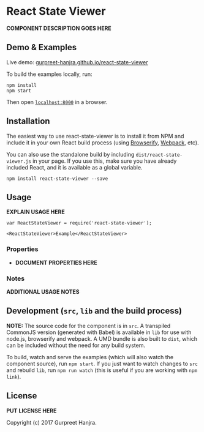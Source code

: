 # React State Viewer

__COMPONENT DESCRIPTION GOES HERE__


## Demo & Examples

Live demo: [gurpreet-hanjra.github.io/react-state-viewer](http://gurpreet-hanjra.github.io/react-state-viewer/)

To build the examples locally, run:

```
npm install
npm start
```

Then open [`localhost:8000`](http://localhost:8000) in a browser.


## Installation

The easiest way to use react-state-viewer is to install it from NPM and include it in your own React build process (using [Browserify](http://browserify.org), [Webpack](http://webpack.github.io/), etc).

You can also use the standalone build by including `dist/react-state-viewer.js` in your page. If you use this, make sure you have already included React, and it is available as a global variable.

```
npm install react-state-viewer --save
```


## Usage

__EXPLAIN USAGE HERE__

```
var ReactStateViewer = require('react-state-viewer');

<ReactStateViewer>Example</ReactStateViewer>
```

### Properties

* __DOCUMENT PROPERTIES HERE__

### Notes

__ADDITIONAL USAGE NOTES__


## Development (`src`, `lib` and the build process)

**NOTE:** The source code for the component is in `src`. A transpiled CommonJS version (generated with Babel) is available in `lib` for use with node.js, browserify and webpack. A UMD bundle is also built to `dist`, which can be included without the need for any build system.

To build, watch and serve the examples (which will also watch the component source), run `npm start`. If you just want to watch changes to `src` and rebuild `lib`, run `npm run watch` (this is useful if you are working with `npm link`).

## License

__PUT LICENSE HERE__

Copyright (c) 2017 Gurpreet Hanjra.

